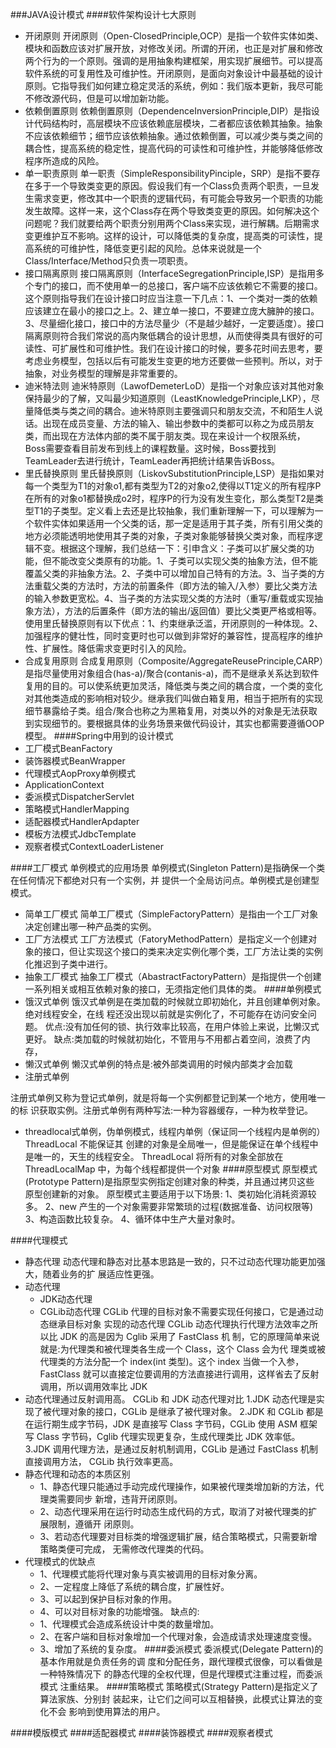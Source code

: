 ###JAVA设计模式
####软件架构设计七大原则
* 开闭原则
  开闭原则（Open-ClosedPrinciple,OCP）是指一个软件实体如类、模块和函数应该对扩展开放，对修改关闭。所谓的开闭，也正是对扩展和修改两个行为的一个原则。强调的是用抽象构建框架，用实现扩展细节。可以提高软件系统的可复用性及可维护性。开闭原则，是面向对象设计中最基础的设计原则。它指导我们如何建立稳定灵活的系统，例如：我们版本更新，我尽可能不修改源代码，但是可以增加新功能。
* 依赖倒置原则
  依赖倒置原则（DependenceInversionPrinciple,DIP）是指设计代码结构时，高层模块不应该依赖底层模块，二者都应该依赖其抽象。抽象不应该依赖细节；细节应该依赖抽象。通过依赖倒置，可以减少类与类之间的耦合性，提高系统的稳定性，提高代码的可读性和可维护性，并能够降低修改程序所造成的风险。
* 单一职责原则
  单一职责（SimpleResponsibilityPinciple，SRP）是指不要存在多于一个导致类变更的原因。假设我们有一个Class负责两个职责，一旦发生需求变更，修改其中一个职责的逻辑代码，有可能会导致另一个职责的功能发生故障。这样一来，这个Class存在两个导致类变更的原因。如何解决这个问题呢？我们就要给两个职责分别用两个Class来实现，进行解耦。后期需求变更维护互不影响。这样的设计，可以降低类的复杂度，提高类的可读性，提高系统的可维护性，降低变更引起的风险。总体来说就是一个Class/Interface/Method只负责一项职责。
* 接口隔离原则
  接口隔离原则（InterfaceSegregationPrinciple,ISP）是指用多个专门的接口，而不使用单一的总接口，客户端不应该依赖它不需要的接口。这个原则指导我们在设计接口时应当注意一下几点：1、一个类对一类的依赖应该建立在最小的接口之上。2、建立单一接口，不要建立庞大臃肿的接口。3、尽量细化接口，接口中的方法尽量少（不是越少越好，一定要适度）。接口隔离原则符合我们常说的高内聚低耦合的设计思想，从而使得类具有很好的可读性、可扩展性和可维护性。我们在设计接口的时候，要多花时间去思考，要考虑业务模型，包括以后有可能发生变更的地方还要做一些预判。所以，对于抽象，对业务模型的理解是非常重要的。
* 迪米特法则
  迪米特原则（LawofDemeterLoD）是指一个对象应该对其他对象保持最少的了解，又叫最少知道原则（LeastKnowledgePrinciple,LKP），尽量降低类与类之间的耦合。迪米特原则主要强调只和朋友交流，不和陌生人说话。出现在成员变量、方法的输入、输出参数中的类都可以称之为成员朋友类，而出现在方法体内部的类不属于朋友类。现在来设计一个权限系统，Boss需要查看目前发布到线上的课程数量。这时候，Boss要找到TeamLeader去进行统计，TeamLeader再把统计结果告诉Boss。
* 里氏替换原则
  里氏替换原则（LiskovSubstitutionPrinciple,LSP）是指如果对每一个类型为T1的对象o1,都有类型为T2的对象o2,使得以T1定义的所有程序P在所有的对象o1都替换成o2时，程序P的行为没有发生变化，那么类型T2是类型T1的子类型。定义看上去还是比较抽象，我们重新理解一下，可以理解为一个软件实体如果适用一个父类的话，那一定是适用于其子类，所有引用父类的地方必须能透明地使用其子类的对象，子类对象能够替换父类对象，而程序逻辑不变。根据这个理解，我们总结一下：引申含义：子类可以扩展父类的功能，但不能改变父类原有的功能。1、子类可以实现父类的抽象方法，但不能覆盖父类的非抽象方法。2、子类中可以增加自己特有的方法。3、当子类的方法重载父类的方法时，方法的前置条件（即方法的输入/入参）要比父类方法的输入参数更宽松。4、当子类的方法实现父类的方法时（重写/重载或实现抽象方法），方法的后置条件（即方法的输出/返回值）要比父类更严格或相等。
  使用里氏替换原则有以下优点：1、约束继承泛滥，开闭原则的一种体现。2、加强程序的健壮性，同时变更时也可以做到非常好的兼容性，提高程序的维护性、扩展性。降低需求变更时引入的风险。
* 合成复用原则
  合成复用原则（Composite/AggregateReusePrinciple,CARP）是指尽量使用对象组合(has-a)/聚合(contanis-a)，而不是继承关系达到软件复用的目的。可以使系统更加灵活，降低类与类之间的耦合度，一个类的变化对其他类造成的影响相对较少。继承我们叫做白箱复用，相当于把所有的实现细节暴露给子类。组合/聚合也称之为黑箱复用，对类以外的对象是无法获取到实现细节的。要根据具体的业务场景来做代码设计，其实也都需要遵循OOP模型。
####Spring中用到的设计模式
* 工厂模式BeanFactory
* 装饰器模式BeanWrapper
* 代理模式AopProxy单例模式
* ApplicationContext
* 委派模式DispatcherServlet
* 策略模式HandlerMapping
* 适配器模式HandlerApdapter
* 模板方法模式JdbcTemplate
* 观察者模式ContextLoaderListener

####工厂模式
单例模式的应用场景
单例模式(Singleton Pattern)是指确保一个类在任何情况下都绝对只有一个实例，并 提供一个全局访问点。单例模式是创建型模式。
* 简单工厂模式
简单工厂模式（SimpleFactoryPattern）是指由一个工厂对象决定创建出哪一种产品类的实例。
* 工厂方法模式
工厂方法模式（FatoryMethodPattern）是指定义一个创建对象的接口，但让实现这个接口的类来决定实例化哪个类，工厂方法让类的实例化推迟到子类中进行。
* 抽象工厂模式
抽象工厂模式（AbastractFactoryPattern）是指提供一个创建一系列相关或相互依赖对象的接口，无须指定他们具体的类。
####单例模式
* 饿汉式单例
饿汉式单例是在类加载的时候就立即初始化，并且创建单例对象。绝对线程安全，在线 程还没出现以前就是实例化了，不可能存在访问安全问题。 优点:没有加任何的锁、执行效率比较高，在用户体验上来说，比懒汉式更好。 缺点:类加载的时候就初始化，不管用与不用都占着空间，浪费了内存，
* 懒汉式单例
懒汉式单例的特点是:被外部类调用的时候内部类才会加载
* 注册式单例

注册式单例又称为登记式单例，就是将每一个实例都登记到某一个地方，使用唯一的标 识获取实例。注册式单例有两种写法:一种为容器缓存，一种为枚举登记。
* threadlocal式单例，伪单例模式，线程内单例（保证同一个线程内是单例的）
ThreadLocal 不能保证其 创建的对象是全局唯一，但是能保证在单个线程中是唯一的，天生的线程安全。
ThreadLocal 将所有的对象全部放在 ThreadLocalMap 中，为每个线程都提供一个对象
####原型模式
原型模式(Prototype Pattern)是指原型实例指定创建对象的种类，并且通过拷贝这些 原型创建新的对象。
原型模式主要适用于以下场景:
1、类初始化消耗资源较多。
2、new 产生的一个对象需要非常繁琐的过程(数据准备、访问权限等)
3、构造函数比较复杂。
4、循环体中生产大量对象时。

####代理模式
* 静态代理
    动态代理和静态对比基本思路是一致的，只不过动态代理功能更加强大，随着业务的扩 展适应性更强。
* 动态代理
    * JDK动态代理
    * CGLib动态代理
    CGLib 代理的目标对象不需要实现任何接口，它是通过动态继承目标对象 实现的动态代理
    CGLib 动态代理执行代理方法效率之所以比 JDK 的高是因为 Cglib 采用了 FastClass 机 制，它的原理简单来说就是:为代理类和被代理类各生成一个 Class，这个 Class 会为代 理类或被代理类的方法分配一个 index(int 类型)。这个 index 当做一个入参，FastClass 就可以直接定位要调用的方法直接进行调用，这样省去了反射调用，所以调用效率比 JDK
* 动态代理通过反射调用高。
    CGLib 和 JDK 动态代理对比
    1.JDK 动态代理是实现了被代理对象的接口，CGLib 是继承了被代理对象。
    2.JDK 和 CGLib 都是在运行期生成字节码，JDK 是直接写 Class 字节码，CGLib 使用 ASM 框架写 Class 字节码，Cglib 代理实现更复杂，生成代理类比 JDK 效率低。
    3.JDK 调用代理方法，是通过反射机制调用，CGLib 是通过 FastClass 机制直接调用方法， CGLib 执行效率更高。
* 静态代理和动态的本质区别
  * 1、静态代理只能通过手动完成代理操作，如果被代理类增加新的方法，代理类需要同步 新增，违背开闭原则。 
  * 2、动态代理采用在运行时动态生成代码的方式，取消了对被代理类的扩展限制，遵循开 闭原则。 
  * 3、若动态代理要对目标类的增强逻辑扩展，结合策略模式，只需要新增策略类便可完成， 无需修改代理类的代码。    
* 代理模式的优缺点
  * 1、代理模式能将代理对象与真实被调用的目标对象分离。 
  * 2、一定程度上降低了系统的耦合度，扩展性好。 
  * 3、可以起到保护目标对象的作用。 
  * 4、可以对目标对象的功能增强。 
  缺点的:
  * 1、代理模式会造成系统设计中类的数量增加。 
  * 2、在客户端和目标对象增加一个代理对象，会造成请求处理速度变慢。 
  * 3、增加了系统的复杂度。
 ####委派模式
 委派模式(Delegate Pattern)的基本作用就是负责任务的调 度和分配任务，跟代理模式很像，可以看做是一种特殊情况下 的静态代理的全权代理，但是代理模式注重过程，而委派模式 注重结果。
 ####策略模式
 策略模式(Strategy Pattern)是指定义了算法家族、分别封 装起来，让它们之间可以互相替换，此模式让算法的变化不会 影响到使用算法的用户。

 ####模版模式
 ####适配器模式
 ####装饰器模式
 ####观察者模式
 